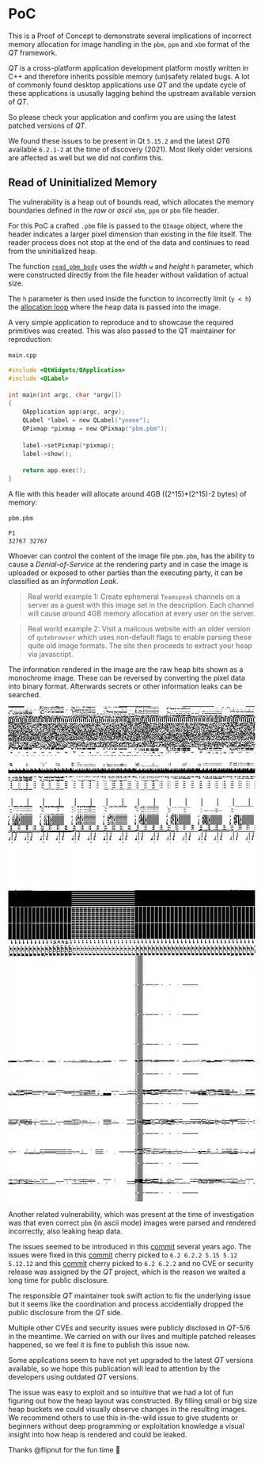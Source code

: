 # PoC

This is a Proof of Concept to demonstrate several implications
of incorrect memory allocation for image handling in
the `pbm`, `ppm` and `xbm` format of the *QT* framework.

*QT* is a cross-platform application development platform mostly written in C++
and therefore inherits possible memory (un)safety related bugs.
A lot of commonly found desktop applications use *QT* and the update
cycle of these applications is ususally lagging behind the upstream
available version of *QT*.

So please check your application and confirm
you are using the latest patched versions of *QT*.

We found these issues to be present in Qt `5.15.2`
and the latest *QT*6 available `6.2.1-2` at the time of discovery (2021).
Most likely older versions are affected as well but we did not confirm this.

## Read of Uninitialized Memory

The vulnerability is a heap out of bounds read, which allocates
the memory boundaries defined in the *raw* or *ascii* `xbm`, `ppm` or `pbm` file header.

For this PoC a crafted `.pbm` file is passed to the `QImage` object,
where the header indicates a larger pixel dimension than existing in
the file itself. The reader process does not stop at the end of the data
and continues to read from the uninitialized heap.

The function [`read_pbm_body`](https://github.com/qt/qtbase/blob/1a63409579ff0e9ce524c09701c1ef8bd2d99f25/src/gui/image/qppmhandler.cpp#L135)
uses the *width* `w` and *height* `h` parameter, which were constructed directly from the file header without validation of actual size.

The `h` parameter is then used inside the function to incorrectly limit (`y < h`) the [allocation loop](https://github.com/qt/qtbase/blob/c0a8cfe1677f55daec4bc8626aced41c7ebeb1c4/src/gui/image/qppmhandler.cpp#L239)
where the heap data is passed into the image.

A very simple application to reproduce and to showcase the required primitives was created. 
This was also passed to the QT maintainer for reproduction:

`main.cpp`

```c
#include <QtWidgets/QApplication>
#include <QLabel>

int main(int argc, char *argv[])
{
    QApplication app(argc, argv);
    QLabel *label = new QLabel("yeeee");
    QPixmap *pixmap = new QPixmap("pbm.pbm");
    
    label->setPixmap(*pixmap);
    label->show();

    return app.exec();
}
```

A file with this header will allocate around 4GB ((2^15)*(2^15)-2 bytes) of memory:

`pbm.pbm`

```
P1
32767 32767
```

Whoever can control the content of the image file `pbm.pbm`, has the ability to cause a *Denial-of-Service* at the rendering
party and in case the image is uploaded or exposed to other parties than the executing party,
it can be classified as an *Information Leak*.

> Real world example 1: Create ephemeral `Teamspeak` channels on a server as a guest with this image set in the description. Each channel will cause around 4GB memory allocation at every user on the server.

> Real world example 2: Visit a malicous website with an older version of `qutebrowser` which uses non-default flags to enable parsing these quite old image formats. The site then proceeds to extract your heap via javascript.

The information rendered in the image are the raw heap bits shown as a monochrome
image. These can be reversed by converting the pixel data into binary format. Afterwards secrets or other information leaks can be searched.

![heap_sample_image.jpg](heap_sample_image.jpg)

Another related vulnerability, which was present at the time of investigation
was that even correct `pbm` (in ascii mode) images were parsed and rendered incorrectly, also leaking heap data.

The issues seemed to be introduced in this [commit](https://github.com/qt/qtbase/commit/1a63409579ff0e9ce524c09701c1ef8bd2d99f25/src/gui/image/qppmhandler.cpp) several years ago.
The issues were fixed in this [commit](https://github.com/qt/qtbase/commit/997c052db9e2bef47cf8217c1537a99c2f086858) cherry picked to `6.2 6.2.2 5.15 5.12 5.12.12` and this [commit](https://github.com/qt/qtbase/commit/8ce36938569841020daf9dc23e41438b06e0ee53) cherry picked to `6.2 6.2.2` and no CVE or security release was assigned by the *QT* project, which is the reason we waited a long time for public disclosure.

The responsible *QT* maintainer took swift action to fix the underlying issue but it
seems like the coordination and process accidentially dropped the public
disclosure from the *QT* side.

Multiple other CVEs and security issues were publicly disclosed in *QT*-5/6 in the meantime. We carried on with our lives and multiple
patched releases happened, so we feel it is fine to publish this issue now.

Some applications seem to have not yet upgraded to the latest *QT* versions available,
so we hope this publication will lead to attention by the developers
using outdated *QT* versions.

The issue was easy to exploit and so intuitive that we had a lot of fun
figuring out how the heap layout was constructed. By filling small or
big size heap buckets we could visually observe changes in the resulting images. We recommend others to use this in-the-wild issue
to give students or beginners without deep programming or exploitation
knowledge a visual insight into how heap is rendered and could be leaked.

Thanks @flipnut for the fun time :wave:
